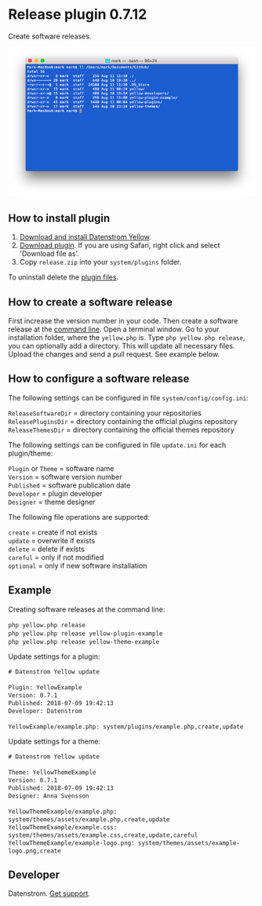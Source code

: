 Release plugin 0.7.12
====================
Create software releases.

<p align="center"><img src="release-screenshot.png?raw=true" alt="Screenshot"></p>

## How to install plugin

1. [Download and install Datenstrom Yellow](https://github.com/datenstrom/yellow/).
2. [Download plugin](https://github.com/datenstrom/yellow-plugins/raw/master/zip/release.zip). If you are using Safari, right click and select 'Download file as'.
3. Copy `release.zip` into your `system/plugins` folder.

To uninstall delete the [plugin files](update.ini).

## How to create a software release

First increase the version number in your code. Then create a software release at the [command line](https://github.com/datenstrom/yellow-plugins/tree/master/command). Open a terminal window. Go to your installation folder, where the `yellow.php` is. Type `php yellow.php release`, you can optionally add a directory. This will update all necessary files. Upload the changes and send a pull request. See example below.

## How to configure a software release

The following settings can be configured in file `system/config/config.ini`:

`ReleaseSoftwareDir` = directory containing your repositories   
`ReleasePluginsDir` = directory containing the official plugins repository  
`ReleaseThemesDir` = directory containing the official themes repository  

The following settings can be configured in file `update.ini` for each plugin/theme:

`Plugin` or `Theme` = software name  
`Version` = software version number  
`Published` = software publication date  
`Developer` = plugin developer  
`Designer` = theme designer  

The following file operations are supported:

`create` = create if not exists  
`update` = overwrite if exists  
`delete` = delete if exists  
`careful` = only if not modified  
`optional` = only if new software installation  

## Example

Creating software releases at the command line:

`php yellow.php release`   
`php yellow.php release yellow-plugin-example`  
`php yellow.php release yellow-theme-example`  

Update settings for a plugin:

~~~
# Datenstrom Yellow update

Plugin: YellowExample
Version: 0.7.1
Published: 2018-07-09 19:42:13
Developer: Datenstrom

YellowExample/example.php: system/plugins/example.php,create,update
~~~

Update settings for a theme:

~~~
# Datenstrom Yellow update

Theme: YellowThemeExample
Version: 0.7.1
Published: 2018-07-09 19:42:13
Designer: Anna Svensson

YellowThemeExample/example.php: system/themes/assets/example.php,create,update
YellowThemeExample/example.css: system/themes/assets/example.css,create,update,careful
YellowThemeExample/example-logo.png: system/themes/assets/example-logo.png,create
~~~

## Developer

Datenstrom. [Get support](https://developers.datenstrom.se/help/support).

